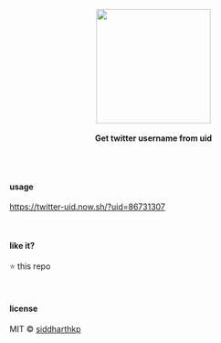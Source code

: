<p align="center">
  <img src="http://pngimg.com/uploads/twitter/twitter_PNG34.png" height="200px"/>
  <br><br>
  <b>Get twitter username from uid</b>
  <br><br>
</p>

&nbsp;

#### usage

https://twitter-uid.now.sh/?uid=86731307

&nbsp;

#### like it?

:star: this repo

&nbsp;

#### license

MIT © [siddharthkp](https://github.com/siddharthkp)
